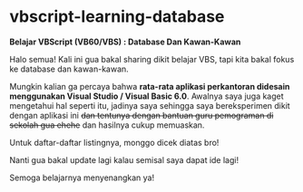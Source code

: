 # vbscript-learning-database
__Belajar VBScript (VB60/VBS) : Database Dan Kawan-Kawan__

Halo semua! Kali ini gua bakal sharing dikit belajar VBS, tapi kita bakal fokus ke database dan kawan-kawan.

Mungkin kalian ga percaya bahwa __rata-rata aplikasi perkantoran didesain menggunakan Visual Studio / Visual Basic 6.0__. Awalnya saya juga kaget mengetahui hal seperti itu, jadinya saya sehingga saya bereksperimen dikit dengan aplikasi ini ~~dan tentunya dengan bantuan guru pemograman di sekolah gua ehehe~~ dan hasilnya cukup memuaskan.

Untuk daftar-daftar listingnya, monggo dicek diatas bro!

Nanti gua bakal update lagi kalau semisal saya dapat ide lagi!

Semoga belajarnya menyenangkan ya!
